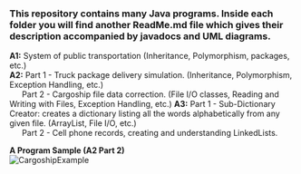 <h3>This repository contains many Java programs. Inside each folder you will find another ReadMe.md file which gives their description accompanied by javadocs and UML diagrams.</h3>

**A1:** System of public transportation (Inheritance, Polymorphism, packages, etc.) <br>
**A2:** Part 1 - Truck package delivery simulation. (Inheritance, Polymorphism, Exception Handling, etc.) <br>
&ensp; &ensp; Part 2 - Cargoship file data correction. (File I/O classes, Reading and Writing with Files, Exception Handling, etc.)
**A3:** Part 1 - Sub-Dictionary Creator: creates a dictionary listing all the words alphabetically from any given file. (ArrayList, File I/O, etc.) <br>
&ensp; &ensp; Part 2 - Cell phone records, creating and understanding LinkedLists. 


**A Program Sample (A2 Part 2)** <br>
![CargoshipExample](https://user-images.githubusercontent.com/59063950/88488587-27ce6500-cf5c-11ea-8504-77497a59fc93.png)
